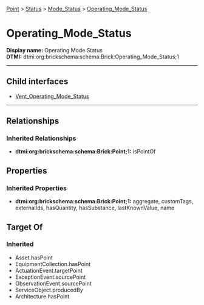 [Point](../../../Point.md) > [Status](../../Status.md) > [Mode_Status](../Mode_Status.md) > [Operating_Mode_Status](#)
# Operating_Mode_Status

**Display name:** Operating Mode Status<br />
**DTMI:** dtmi:org:brickschema:schema:Brick:Operating_Mode_Status;1

---


## Child interfaces
* [Vent_Operating_Mode_Status](Vent_Operating_Mode_Status.md)

---
## Relationships
### Inherited Relationships
* **dtmi:org:brickschema:schema:Brick:Point;1:** isPointOf
## Properties
### Inherited Properties
* **dtmi:org:brickschema:schema:Brick:Point;1:** aggregate, customTags, externalIds, hasQuantity, hasSubstance, lastKnownValue, name
## Target Of
### Inherited
* Asset.hasPoint
* EquipmentCollection.hasPoint
* ActuationEvent.targetPoint
* ExceptionEvent.sourcePoint
* ObservationEvent.sourcePoint
* ServiceObject.producedBy
* Architecture.hasPoint
